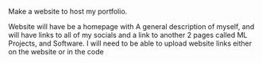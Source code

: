 Make a website to host my portfolio.

Website will have be a homepage with A general description of myself, and will have links to all of my socials and a link to another 2 pages called  ML Projects, and Software. I will need to be able to upload website links either on the website or in the code
